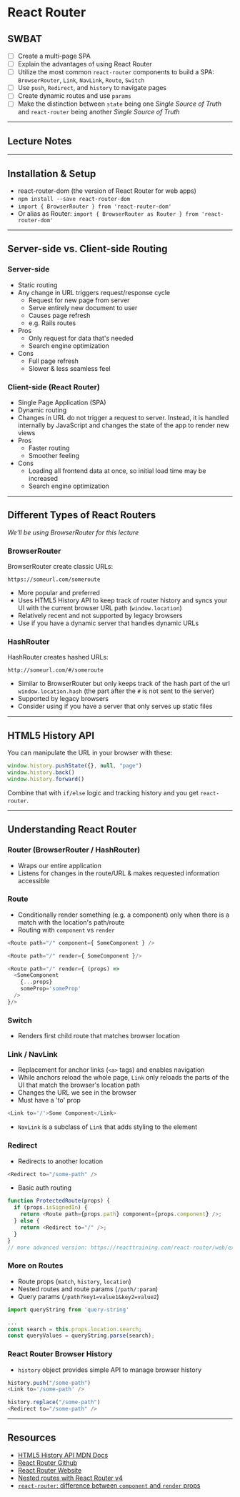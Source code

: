 # React Router

## SWBAT

- [ ] Create a multi-page SPA
- [ ] Explain the advantages of using React Router
- [ ] Utilize the most common `react-router` components to build a SPA: `BrowserRouter`, `Link`, `NavLink`, `Route`, `Switch`
- [ ] Use `push`, `Redirect`, and `history` to navigate pages
- [ ] Create dynamic routes and use `params`
- [ ] Make the distinction between `state` being one _Single Source of Truth_ and `react-router` being another _Single Source of Truth_

---

## Lecture Notes

---

## Installation & Setup

- react-router-dom (the version of React Router for web apps)
- `npm install --save react-router-dom`
- `import { BrowserRouter } from 'react-router-dom'`
- Or alias as Router: `import { BrowserRouter as Router } from 'react-router-dom'`

---

## Server-side vs. Client-side Routing

### Server-side

- Static routing
- Any change in URL triggers request/response cycle
  - Request for new page from server
  - Serve entirely new document to user
  - Causes page refresh
  - e.g. Rails routes
- Pros
  - Only request for data that's needed
  - Search engine optimization
- Cons
  - Full page refresh
  - Slower & less seamless feel

### Client-side (React Router)

- Single Page Application (SPA)
- Dynamic routing
- Changes in URL do not trigger a request to server. Instead, it is handled internally by JavaScript and changes the state of the app to render new views
- Pros
  - Faster routing
  - Smoother feeling
- Cons
  - Loading all frontend data at once, so initial load time may be increased
  - Search engine optimization

---

## Different Types of React Routers

*We'll be using BrowserRouter for this lecture*

### BrowserRouter

BrowserRouter create classic URLs:
```
https://someurl.com/someroute
```

- More popular and preferred
- Uses HTML5 History API to keep track of router history and syncs your UI with the current browser URL path (`window.location`)
- Relatively recent and not supported by legacy browsers
- Use if you have a dynamic server that handles dynamic URLs

### HashRouter

HashRouter creates hashed URLs:
```
http://someurl.com/#/someroute
```

- Similar to BrowserRouter but only keeps track of the hash part of the url `window.location.hash` (the part after the `#` is not sent to the server)
- Supported by legacy browsers
- Consider using if you have a server that only serves up static files

---

## HTML5 History API

You can manipulate the URL in your browser with these:

```javascript
window.history.pushState({}, null, "page")
window.history.back()
window.history.forward()
```

Combine that with `if/else` logic and tracking history and you get `react-router`.

---

## Understanding React Router

### Router (BrowserRouter / HashRouter)

- Wraps our entire application
- Listens for changes in the route/URL & makes requested information accessible

### Route

- Conditionally render something (e.g. a component) only when there is a match with the location's path/route
- Routing with `component` vs `render`

```javascript
<Route path="/" component={ SomeComponent } />
```

```javascript
<Route path="/" render={ SomeComponent }/>
```

```javascript
<Route path="/" render={ (props) =>
  <SomeComponent
    {...props}
    someProp='someProp'
  />
}/>
```

### Switch

- Renders first child route that matches browser location

### Link / NavLink

- Replacement for anchor links (`<a>` tags) and enables navigation
- While anchors reload the whole page, `Link` only reloads the parts of the UI that match the browser's location path
- Changes the URL we see in the browser
- Must have a 'to' prop

```javascript
<Link to='/'>Some Component</Link>
```
- `NavLink` is a subclass of `Link` that adds styling to the element

### Redirect

- Redirects to another location

```javascript
<Redirect to="/some-path" />
```

- Basic auth routing

```js
function ProtectedRoute(props) {
  if (props.isSignedIn) {
    return <Route path={props.path} component={props.component} />;
  } else {
    return <Redirect to="/" />;
  }
}
// more advanced version: https://reacttraining.com/react-router/web/example/auth-workflow
```

### More on Routes

- Route props (`match`, `history`, `location`)
- Nested routes and route params (`/path/:param`)
- Query params (`/path?key1=value1&key2=value2`)

```js
import queryString from 'query-string'

...
const search = this.props.location.search;
const queryValues = queryString.parse(search);
```

### React Router Browser History

- `history` object provides simple API to manage browser history

```javascript
history.push("/some-path")
<Link to='/some-path' />
```

```javascript
history.replace("/some-path")
<Redirect to="/some-path" />
```
---

## Resources

- [HTML5 History API MDN Docs](https://developer.mozilla.org/en-US/docs/Web/API/History_API)
- [React Router Github](https://github.com/ReactTraining/react-router)
- [React Router Website](https://reacttraining.com/react-router/)
- [Nested routes with React Router v4](https://tylermcginnis.com/react-router-nested-routes/)
- [`react-router`: difference between `component` and `render` props](https://stackoverflow.com/questions/48150567/react-router-difference-between-component-and-render)
